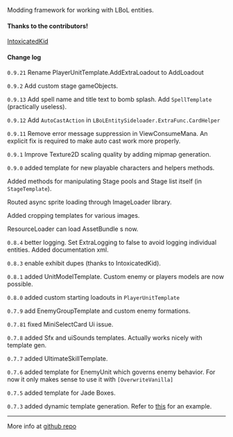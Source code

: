 Modding framework for working with LBoL entities.

#### Thanks to the contributors!

[IntoxicatedKid](https://github.com/IntoxicatedKid)

#### Change log

`0.9.21` Rename PlayerUnitTemplate.AddExtraLoadout to AddLoadout

`0.9.2` Add custom stage gameObjects.

`0.9.13` Add spell name and title text to bomb splash. Add `SpellTemplate` (practically useless).

`0.9.12` Add `AutoCastAction` in `LBoLEntitySideloader.ExtraFunc.CardHelper`

`0.9.11` Remove error message suppression in ViewConsumeMana. An explicit fix is required to make auto cast work more properly.

`0.9.1` Improve Texture2D scaling quality by adding mipmap generation.

`0.9.0` added template for new playable characters and helpers methods. 

Added methods for manipulating Stage pools and Stage list itself (in `StageTemplate`). 

Routed async sprite loading through ImageLoader library.  

Added cropping templates for various images.

ResourceLoader can load AssetBundle s now.

`0.8.4` better logging. Set ExtraLogging to false to avoid logging individual entities. Added documentation xml.

`0.8.3` enable exhibit dupes (thanks to IntoxicatedKid).

`0.8.1` added UnitModelTemplate. Custom enemy or players models are now possible.

`0.8.0` added custom starting loadouts in `PlayerUnitTemplate`

`0.7.9` add EnemyGroupTemplate and custom enemy formations.

`0.7.81` fixed MiniSelectCard Ui issue.

`0.7.8` added Sfx and uiSounds templates. Actually works nicely with template gen.

`0.7.7` added UltimateSkillTemplate.

`0.7.6` added template for EnemyUnit which governs enemy behavior. For now it only makes sense to use it with `[OverwriteVanilla]`

`0.7.5` added template for Jade Boxes.

`0.7.3` added dynamic template generation. Refer to [this](https://github.com/Neoshrimp/LBoL-Entity-Sideloader/blob/master/src/TermplateGenTests/Generation.cs) for an example.


-------------------------------------

More info at [github repo](https://github.com/Neoshrimp/LBoL-Entity-Sideloader/tree/master)
